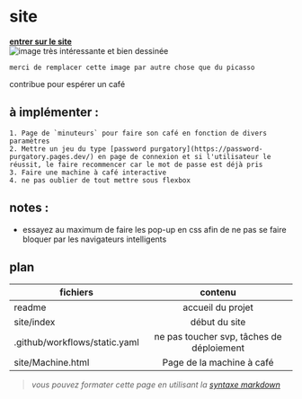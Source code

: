 # site  

**[entrer sur le site](site/index.html)**  
![image très intéressante et bien dessinée](site/ressources/favicon/android-icon-192x192.png "titre")  
```
merci de remplacer cette image par autre chose que du picasso
```
contribue pour espérer un café  

## à implémenter : 
	1. Page de `minuteurs` pour faire son café en fonction de divers paramètres  
	2. Mettre un jeu du type [password purgatory](https://password-purgatory.pages.dev/) en page de connexion et si l'utilisateur le réussit, le faire recommencer car le mot de passe est déjà pris 
	3. Faire une machine à café interactive
	4. ne pas oublier de tout mettre sous flexbox
  
## notes :
* essayez au maximum de faire les pop-up en css afin de ne pas se faire bloquer par les navigateurs intelligents

## plan  

| fichiers  | contenu |
| ------------- |:-------------:|
| readme     | accueil du projet     |
| site/index      | début du site     |
| .github/workflows/static.yaml      | ne pas toucher svp, tâches de déploiement     |
| site/Machine.html | Page de la machine à café |


>_vous pouvez formater cette page en utilisant la [syntaxe markdown](https://markdownlivepreview.com/)_
